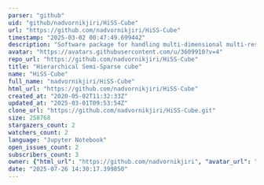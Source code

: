 ```yaml
---
parser: "github"
uid: "github/nadvornikjiri/HiSS-Cube"
url: "https://github.com/nadvornikjiri/HiSS-Cube"
timestamp: "2025-03-02 00:47:49.699442"
description: "Software package for handling multi-dimensional multi-resolution data within Database."
avatar: "https://avatars.githubusercontent.com/u/3609910?v=4"
repo_url: "https://github.com/nadvornikjiri/HiSS-Cube"
title: "Hierarchical Semi-Sparse cube"
name: "HiSS-Cube"
full_name: "nadvornikjiri/HiSS-Cube"
html_url: "https://github.com/nadvornikjiri/HiSS-Cube"
created_at: "2020-05-02T11:32:33Z"
updated_at: "2025-03-01T09:53:54Z"
clone_url: "https://github.com/nadvornikjiri/HiSS-Cube.git"
size: 258768
stargazers_count: 2
watchers_count: 2
language: "Jupyter Notebook"
open_issues_count: 2
subscribers_count: 3
owner: {"html_url": "https://github.com/nadvornikjiri", "avatar_url": "https://avatars.githubusercontent.com/u/3609910?v=4", "login": "nadvornikjiri", "type": "User"}
date: "2025-07-26 14:30:17.399850"
---
```

